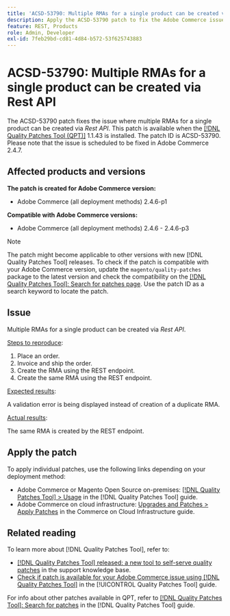 ```yaml
---
title: 'ACSD-53790: Multiple RMAs for a single product can be created via Rest API'
description: Apply the ACSD-53790 patch to fix the Adobe Commerce issue where multiple RMAs for a single product can be created via Rest API.
feature: REST, Products
role: Admin, Developer
exl-id: 7feb29bd-cd81-4d84-b572-53f625743883
---
```

# ACSD-53790: Multiple RMAs for a single product can be created via Rest API

The ACSD-53790 patch fixes the issue where multiple RMAs for a single product can be created via *Rest API*. This patch is available when the [[!DNL Quality Patches Tool (QPT)]](https://experienceleague.adobe.com/en/docs/commerce-knowledge-base/kb/announcements/commerce-announcements/magento-quality-patches-released-new-tool-to-self-serve-quality-patches) 1.1.43 is installed. The patch ID is ACSD-53790. Please note that the issue is scheduled to be fixed in Adobe Commerce 2.4.7.

## Affected products and versions

**The patch is created for Adobe Commerce version:**

* Adobe Commerce (all deployment methods) 2.4.6-p1

**Compatible with Adobe Commerce versions:**

* Adobe Commerce (all deployment methods) 2.4.6 - 2.4.6-p3

>[!NOTE]
>
>The patch might become applicable to other versions with new [!DNL Quality Patches Tool] releases. To check if the patch is compatible with your Adobe Commerce version, update the `magento/quality-patches` package to the latest version and check the compatibility on the [[!DNL Quality Patches Tool]: Search for patches page](https://experienceleague.adobe.com/tools/commerce-quality-patches/index.html). Use the patch ID as a search keyword to locate the patch.

## Issue

Multiple RMAs for a single product can be created via *Rest API*.

<u>Steps to reproduce</u>:

1. Place an order.
1. Invoice and ship the order.
1. Create the RMA using the REST endpoint.
1. Create the same RMA using the REST endpoint.

<u>Expected results</u>:

A validation error is being displayed instead of creation of a duplicate RMA.

<u>Actual results</u>:

The same RMA is created by the REST endpoint.

## Apply the patch

To apply individual patches, use the following links depending on your deployment method:

* Adobe Commerce or Magento Open Source on-premises: [[!DNL Quality Patches Tool] > Usage](/help/tools/quality-patches-tool/usage.md) in the [!DNL Quality Patches Tool] guide.
* Adobe Commerce on cloud infrastructure: [Upgrades and Patches > Apply Patches](https://experienceleague.adobe.com/docs/commerce-cloud-service/user-guide/develop/upgrade/apply-patches.html) in the Commerce on Cloud Infrastructure guide.

## Related reading

To learn more about [!DNL Quality Patches Tool], refer to:

* [[!DNL Quality Patches Tool] released: a new tool to self-serve quality patches](https://experienceleague.adobe.com/en/docs/commerce-knowledge-base/kb/announcements/commerce-announcements/magento-quality-patches-released-new-tool-to-self-serve-quality-patches) in the support knowledge base.
* [Check if patch is available for your Adobe Commerce issue using [!DNL Quality Patches Tool]](/help/tools/quality-patches-tool/patches-available-in-qpt/check-patch-for-magento-issue-with-magento-quality-patches.md) in the [!UICONTROL Quality Patches Tool] guide.


For info about other patches available in QPT, refer to [[!DNL Quality Patches Tool]: Search for patches](https://experienceleague.adobe.com/tools/commerce-quality-patches/index.html) in the [!DNL Quality Patches Tool] guide.
